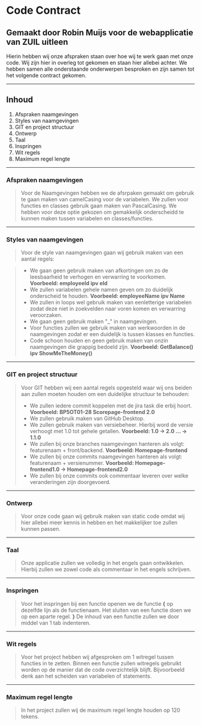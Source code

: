 # Code Contract

## Gemaakt door Robin Muijs voor de webapplicatie van ZUIL uitleen

 Hierin hebben wij onze afspraken staan over hoe wij te werk gaan met onze code. Wij zijn hier in overleg tot gekomen en staan hier allebei achter. We hebben samen alle onderstaande onderwerpen besproken en zijn samen tot het volgende contract gekomen.

---

## Inhoud

1. Afspraken naamgevingen
2. Styles van naamgevingen
3. GIT en project structuur
4. Ontwerp
5. Taal
6. Inspringen
7. Wit regels
8. Maximum regel lengte

---

### Afspraken naamgevingen

> Voor de Naamgevingen hebben we de afsrpaken gemaakt om gebruik te gaan maken van camelCasing voor de variabelen. We zullen voor functies en classes gebruik gaan maken van PascalCasing. We hebben voor deze optie gekozen om gemakkelijk onderscheidd te kunnen maken tussen variabelen en classes/functies.

---

### Styles van naamgevingen

> Voor de style van naamgevingen gaan wij gebruik maken van een aantal regels:

> - We gaan geen gebruik maken van afkortingen om zo de leesbaarheid te verhogen en verwarring te voorkomen. **Voorbeeld: employeeId ipv eId**
> - We zullen variabelen gehele namen geven om zo duidelijk onderscheid te houden. **Voorbeeld: employeeName ipv Name**
> - We zullen in loops wel gebruik maken van eenletterige variabelen zodat deze niet in zoekvelden naar voren komen en verwarring veroorzaken.
> - We gaan geen gebruik maken "\_" in naamgevingen.
> - Voor functies zullen we gebruik maken van werkwoorden in de naamgevingen zodat er een duidelijk is tussen klasses en functies.
> - Code schoon houden en geen gebruik maken van onzin naamgevingen die grappig bedoeld zijn. **Voorbeeld: GetBalance() ipv ShowMeTheMoney()**

---

### GIT en project structuur

> Voor GIT hebben wij een aantal regels opgesteld waar wij ons beiden aan zullen moeten houden om een duidelijke structuur te behouden:
>
> - We zullen iedere commit koppelen met de jira task die erbij hoort. **Voorbeeld: BP5OT01-28 Scorepage-frontend 2.0**
> - We zullen gebruik maken van GitHub Desktop.
> - We zullen gebruik maken van versiebeheer. Hierbij word de versie verhoogt met 1.0 tot gehele getallen. **Voorbeeld: 1.0 -> 2.0 ... -> 1.1.0**
> - We zullen bij onze branches naamgevingen hanteren als volgt: featurenaam + front/backend. **Voorbeeld: Homepage-frontend**
> - We zullen bij onze commits naamgevingen hanteren als volgt: featurenaam + versienummer. **Voorbeeld: Homepage-frontend1.0 -> Homepage-frontend2.0**
> - We zullen bij onze commits ook commentaar leveren over welke veranderingen zijn doorgevoerd.

---

### Ontwerp

> Voor onze code gaan wij gebruik maken van static code omdat wij hier allebei meer kennis in hebben en het makkelijker toe zullen kunnen passen.

---

### Taal

> Onze applicatie zullen we volledig in het engels gaan ontwikkelen. Hierbij zullen we zowel code als commentaar in het engels schrijven.

---

### Inspringen

> Voor het inspringen bij een functie openen we de functie **{** op dezelfde lijn als de functienaam.
> Het sluiten van een functie doen we op een aparte regel. **}**
> De inhoud van een functie zullen we door middel van 1 tab indenteren.

---

### Wit regels

> Voor het project hebben wij afgesproken om 1 witregel tussen functies in te zetten.
> Binnen een functie zullen witregels gebruikt worden op de manier dat de code overzichtelijk blijft. Bijvoorbeeld denk aan het scheiden van variabelen of statements.

---

### Maximum regel lengte

> In het project zullen wij de maximum regel lengte houden op 120 tekens.
